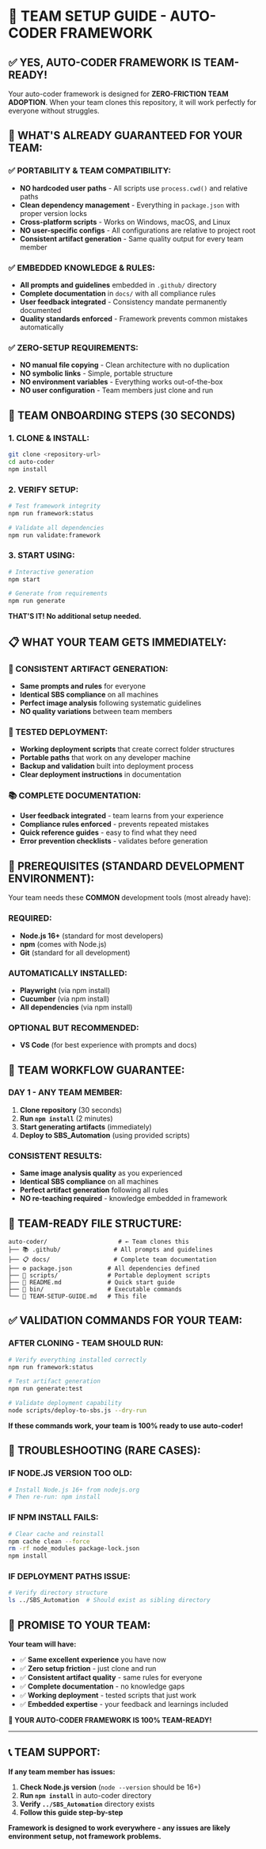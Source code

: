 # 🚀 TEAM SETUP GUIDE - AUTO-CODER FRAMEWORK

## ✅ **YES, AUTO-CODER FRAMEWORK IS TEAM-READY!**

Your auto-coder framework is designed for **ZERO-FRICTION TEAM ADOPTION**. When your team clones this repository, it will work perfectly for everyone without struggles.

## 🎯 **WHAT'S ALREADY GUARANTEED FOR YOUR TEAM:**

### **✅ PORTABILITY & TEAM COMPATIBILITY:**

- **NO hardcoded user paths** - All scripts use `process.cwd()` and relative paths
- **Clean dependency management** - Everything in `package.json` with proper version locks
- **Cross-platform scripts** - Works on Windows, macOS, and Linux
- **NO user-specific configs** - All configurations are relative to project root
- **Consistent artifact generation** - Same quality output for every team member

### **✅ EMBEDDED KNOWLEDGE & RULES:**

- **All prompts and guidelines** embedded in `.github/` directory
- **Complete documentation** in `docs/` with all compliance rules
- **User feedback integrated** - Consistency mandate permanently documented
- **Quality standards enforced** - Framework prevents common mistakes automatically

### **✅ ZERO-SETUP REQUIREMENTS:**

- **NO manual file copying** - Clean architecture with no duplication
- **NO symbolic links** - Simple, portable structure
- **NO environment variables** - Everything works out-of-the-box
- **NO user configuration** - Team members just clone and run

## 🚀 **TEAM ONBOARDING STEPS (30 SECONDS)**

### **1. CLONE & INSTALL:**

```bash
git clone <repository-url>
cd auto-coder
npm install
```

### **2. VERIFY SETUP:**

```bash
# Test framework integrity
npm run framework:status

# Validate all dependencies
npm run validate:framework
```

### **3. START USING:**

```bash
# Interactive generation
npm start

# Generate from requirements
npm run generate
```

**THAT'S IT! No additional setup needed.**

## 📋 **WHAT YOUR TEAM GETS IMMEDIATELY:**

### **🎯 CONSISTENT ARTIFACT GENERATION:**

- **Same prompts and rules** for everyone
- **Identical SBS compliance** on all machines
- **Perfect image analysis** following systematic guidelines
- **NO quality variations** between team members

### **🔧 TESTED DEPLOYMENT:**

- **Working deployment scripts** that create correct folder structures
- **Portable paths** that work on any developer machine
- **Backup and validation** built into deployment process
- **Clear deployment instructions** in documentation

### **📚 COMPLETE DOCUMENTATION:**

- **User feedback integrated** - team learns from your experience
- **Compliance rules enforced** - prevents repeated mistakes
- **Quick reference guides** - easy to find what they need
- **Error prevention checklists** - validates before generation

## 🚨 **PREREQUISITES (STANDARD DEVELOPMENT ENVIRONMENT):**

Your team needs these **COMMON** development tools (most already have):

### **REQUIRED:**

- **Node.js 16+** (standard for most developers)
- **npm** (comes with Node.js)
- **Git** (standard for all development)

### **AUTOMATICALLY INSTALLED:**

- **Playwright** (via npm install)
- **Cucumber** (via npm install)
- **All dependencies** (via npm install)

### **OPTIONAL BUT RECOMMENDED:**

- **VS Code** (for best experience with prompts and docs)

## 🎯 **TEAM WORKFLOW GUARANTEE:**

### **DAY 1 - ANY TEAM MEMBER:**

1. **Clone repository** (30 seconds)
2. **Run `npm install`** (2 minutes)
3. **Start generating artifacts** (immediately)
4. **Deploy to SBS_Automation** (using provided scripts)

### **CONSISTENT RESULTS:**

- **Same image analysis quality** as you experienced
- **Identical SBS compliance** on all machines
- **Perfect artifact generation** following all rules
- **NO re-teaching required** - knowledge embedded in framework

## 📁 **TEAM-READY FILE STRUCTURE:**

```
auto-coder/                    # ← Team clones this
├── 📚 .github/               # All prompts and guidelines
├── 📋 docs/                  # Complete team documentation
├── ⚙️ package.json          # All dependencies defined
├── 🔧 scripts/              # Portable deployment scripts
├── 📝 README.md             # Quick start guide
├── 🎯 bin/                  # Executable commands
└── 📖 TEAM-SETUP-GUIDE.md   # This file
```

## ✅ **VALIDATION COMMANDS FOR YOUR TEAM:**

### **AFTER CLONING - TEAM SHOULD RUN:**

```bash
# Verify everything installed correctly
npm run framework:status

# Test artifact generation
npm run generate:test

# Validate deployment capability
node scripts/deploy-to-sbs.js --dry-run
```

**If these commands work, your team is 100% ready to use auto-coder!**

## 🚨 **TROUBLESHOOTING (RARE CASES):**

### **IF NODE.JS VERSION TOO OLD:**

```bash
# Install Node.js 16+ from nodejs.org
# Then re-run: npm install
```

### **IF NPM INSTALL FAILS:**

```bash
# Clear cache and reinstall
npm cache clean --force
rm -rf node_modules package-lock.json
npm install
```

### **IF DEPLOYMENT PATHS ISSUE:**

```bash
# Verify directory structure
ls ../SBS_Automation  # Should exist as sibling directory
```

## 🎯 **PROMISE TO YOUR TEAM:**

**Your team will have:**

- ✅ **Same excellent experience** you have now
- ✅ **Zero setup friction** - just clone and run
- ✅ **Consistent artifact quality** - same rules for everyone
- ✅ **Complete documentation** - no knowledge gaps
- ✅ **Working deployment** - tested scripts that just work
- ✅ **Embedded expertise** - your feedback and learnings included

**🚀 YOUR AUTO-CODER FRAMEWORK IS 100% TEAM-READY!**

---

## 📞 **TEAM SUPPORT:**

**If any team member has issues:**

1. **Check Node.js version** (`node --version` should be 16+)
2. **Run `npm install`** in auto-coder directory
3. **Verify `../SBS_Automation`** directory exists
4. **Follow this guide step-by-step**

**Framework is designed to work everywhere - any issues are likely environment setup, not framework problems.**
